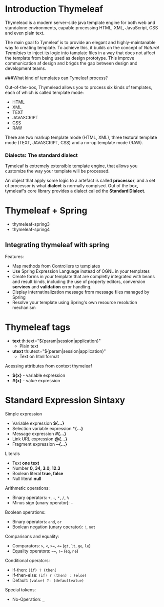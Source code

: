 # Introduction Thymeleaf

Thymelead is a modern server-side java template engine for both web and standalone environments, capable processing HTML, XML, JavaScript, CSS and even plain text.

The main goal fo Tymeleaf is to provide an elegant and highly-maintanable way fo creating template. To achieve this, it builds on the concept of *Natural Templates*  to inject its logic into tamplate files in a way that does not affect the template from being used as design prototype. This improve communication af design and brigds the gap between design and development teams.

###What kind of templates can Tymeleaf process?

Out-of-the-box, Thymelead allows you to process six kinds of templates, each of which is called template mode:

- HTML
- XML
- TEXT
- JAVASCRIPT
- CSS
- RAW

There are two markup template mode (HTML, XML), three textural template mode (TEXT, JAVASCRIPT, CSS) and a no-op template mode (RAW).

### Dialects: The standard dialect

Tymeleaf is extremely extensible template engine, that allows you customize the way your template will be processed.

An object that apply some logic to a artefact is called **processor**, and a set of processor is what **dialect** is normally compised. Out of the box, tymeleaf's core library provides a dialect called the **Standard Dialect**.

# Thymeleaf + Spring

- thymeleaf-spring3
- thymeleaf-spring4

## Integrating thymeleaf with spring

Features:

- Map methods from Controllers to templates
- Use Spring Expression Language instead of OGNL in your templates
- Create forms in your template that are completly integrated with beans and result binds, including the use of property editors, conversion **services** and **validation** error handling.
- Display internatinalization message from message files managed by Spring
- Resolve your template using Spring's own resource resolution mechanism



# Thymeleaf tags

- **text** th:text="${param|session|application}"
  - Plain text
- **utext** th:utext="${param|session|application}"
  - Text on html format



Acessing attributes from context thymeleaf

- **${x}** - variable expression
- **#{x}** - value expression



# Standard Expression Sintaxy

Simple expression

- Variable expression **${...}**
- Selection variable expression ***{...}**
- Message expression **#{...}**
- Link URL expression **@{...}**
- Fragment expression **~{…}**

Literals

- Text **one text**
- Number **0, 34, 3.0, 12.3**
- Boolean literal **true, false**
- Null literal **null**

Arithmetic operations:

- Binary operators: `+`, `-`, `*`, `/`, `%`
- Minus sign (unary operator): `-`

Boolean operations:

- Binary operators: `and`, `or`
- Boolean negation (unary operator): `!`, `not`

Comparisons and equality:

- Comparators: `>`, `<`, `>=`, `<=` (`gt`, `lt`, `ge`, `le`)
- Equality operators: `==`, `!=` (`eq`, `ne`)

Conditional operators:

- If-then: `(if) ? (then)`
- If-then-else: `(if) ? (then) : (else)`
- Default: `(value) ?: (defaultvalue)`

Special tokens:

- No-Operation: `_`